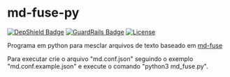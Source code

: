 # md-fuse-py

[![DepShield Badge](https://depshield.sonatype.org/badges/caiocampos/md-fuse-py/depshield.svg)](https://depshield.github.io)
[![GuardRails Badge](https://badges.guardrails.io/caiocampos/md-fuse-py.svg)](https://www.guardrails.io/)
[![License](https://img.shields.io/github/license/caiocampos/md-fuse-py.svg)](LICENSE)

Programa em python para mesclar arquivos de texto baseado em [md-fuse](https://github.com/caiocampos/md-fuse)

Para executar crie o arquivo "md.conf.json" seguindo o exemplo "md.conf.example.json" e execute o comando "python3 md_fuse.py".
